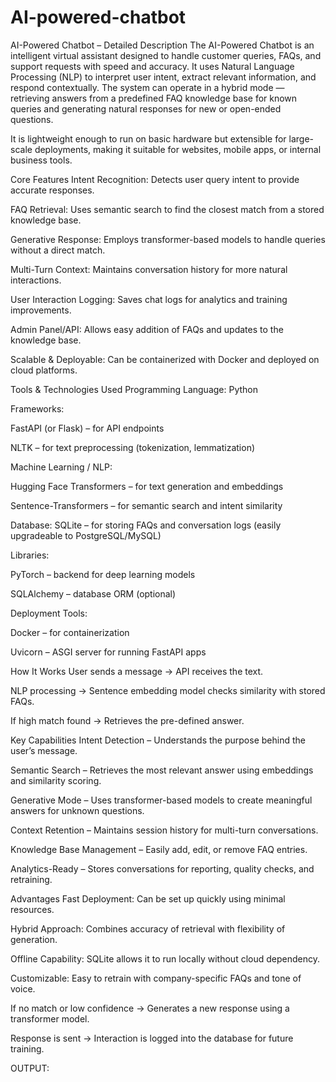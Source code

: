 # AI-powered-chatbot

AI-Powered Chatbot – Detailed Description
The AI-Powered Chatbot is an intelligent virtual assistant designed to handle customer queries, FAQs, and support requests with speed and accuracy. It uses Natural Language Processing (NLP) to interpret user intent, extract relevant information, and respond contextually. The system can operate in a hybrid mode — retrieving answers from a predefined FAQ knowledge base for known queries and generating natural responses for new or open-ended questions.

It is lightweight enough to run on basic hardware but extensible for large-scale deployments, making it suitable for websites, mobile apps, or internal business tools.

Core Features
Intent Recognition: Detects user query intent to provide accurate responses.

FAQ Retrieval: Uses semantic search to find the closest match from a stored knowledge base.

Generative Response: Employs transformer-based models to handle queries without a direct match.

Multi-Turn Context: Maintains conversation history for more natural interactions.

User Interaction Logging: Saves chat logs for analytics and training improvements.

Admin Panel/API: Allows easy addition of FAQs and updates to the knowledge base.

Scalable & Deployable: Can be containerized with Docker and deployed on cloud platforms.

Tools & Technologies Used
Programming Language: Python

Frameworks:

FastAPI (or Flask) – for API endpoints

NLTK – for text preprocessing (tokenization, lemmatization)

Machine Learning / NLP:

Hugging Face Transformers – for text generation and embeddings

Sentence-Transformers – for semantic search and intent similarity

Database: SQLite – for storing FAQs and conversation logs (easily upgradeable to PostgreSQL/MySQL)

Libraries:

PyTorch – backend for deep learning models

SQLAlchemy – database ORM (optional)

Deployment Tools:

Docker – for containerization

Uvicorn – ASGI server for running FastAPI apps

How It Works
User sends a message → API receives the text.

NLP processing → Sentence embedding model checks similarity with stored FAQs.

If high match found → Retrieves the pre-defined answer.

 Key Capabilities
Intent Detection – Understands the purpose behind the user’s message.

Semantic Search – Retrieves the most relevant answer using embeddings and similarity scoring.

Generative Mode – Uses transformer-based models to create meaningful answers for unknown questions.

Context Retention – Maintains session history for multi-turn conversations.

Knowledge Base Management – Easily add, edit, or remove FAQ entries.

Analytics-Ready – Stores conversations for reporting, quality checks, and retraining.

Advantages
Fast Deployment: Can be set up quickly using minimal resources.

Hybrid Approach: Combines accuracy of retrieval with flexibility of generation.

Offline Capability: SQLite allows it to run locally without cloud dependency.

Customizable: Easy to retrain with company-specific FAQs and tone of voice.

If no match or low confidence → Generates a new response using a transformer model.

Response is sent → Interaction is logged into the database for future training.


OUTPUT:

